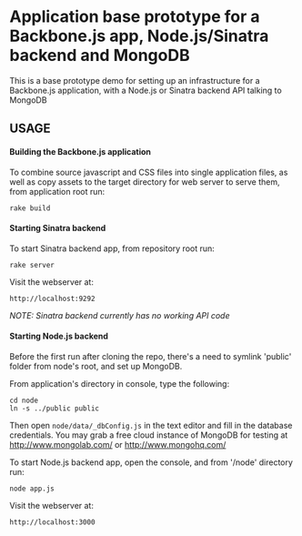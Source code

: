 # Application base prototype for a Backbone.js app, Node.js/Sinatra backend and MongoDB

This is a base prototype demo for setting up an infrastructure for a Backbone.js application, with a Node.js or Sinatra backend API talking to MongoDB


## USAGE

#### Building the Backbone.js application

To combine source javascript and CSS files into single application files, as well as copy assets to the target directory for web server to serve them, from application root run:

    rake build


#### Starting Sinatra backend

To start Sinatra backend app, from repository root run:

    rake server

Visit the webserver at:

    http://localhost:9292

_NOTE: Sinatra backend currently has no working API code_

#### Starting Node.js backend

Before the first run after cloning the repo, there's a need to symlink 'public' folder from node's root, and set up MongoDB.

From application's directory in console, type the following:

	cd node
	ln -s ../public public

Then open `node/data/_dbConfig.js` in the text editor and fill in the database credentials. You may grab a free cloud instance of MongoDB for testing at http://www.mongolab.com/ or http://www.mongohq.com/

To start Node.js backend app, open the console, and from '/node' directory run:

    node app.js

Visit the webserver at:

    http://localhost:3000


